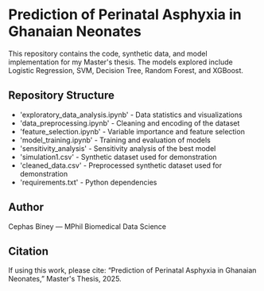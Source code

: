 # Prediction of Perinatal Asphyxia in Ghanaian Neonates

This repository contains the code, synthetic data, and model implementation for my Master's thesis.
The models explored include Logistic Regression, SVM, Decision Tree, Random Forest, and XGBoost.

## Repository Structure
- 'exploratory_data_analysis.ipynb' - Data statistics and visualizations
- 'data_preprocessing.ipynb' - Cleaning and encoding of the dataset
- 'feature_selection.ipynb' - Variable importance and feature selection
- 'model_training.ipynb' - Training and evaluation of models
- 'sensitivity_analysis' - Sensitivity analysis of the best model
- 'simulation1.csv' - Synthetic dataset used for demonstration
- 'cleaned_data.csv'  - Preprocessed synthetic dataset used for demonstration
- 'requirements.txt' - Python dependencies

## Author
Cephas Biney — MPhil Biomedical Data Science

## Citation
If using this work, please cite:
“Prediction of Perinatal Asphyxia in Ghanaian Neonates,” Master's Thesis, 2025.
